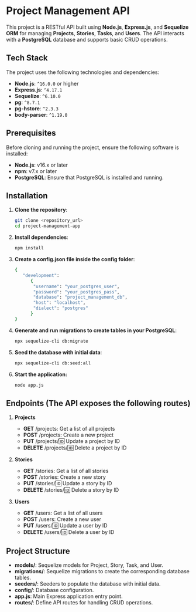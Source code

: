# Project Management API

This project is a RESTful API built using **Node.js**, **Express.js**, and **Sequelize ORM** for managing **Projects**, **Stories**, **Tasks**, and **Users**. The API interacts with a **PostgreSQL** database and supports basic CRUD operations.

## Tech Stack

The project uses the following technologies and dependencies:

- **Node.js**: `^16.0.0` or higher
- **Express.js**: `^4.17.1`
- **Sequelize**: `^6.10.0`
- **pg**: `^8.7.1`
- **pg-hstore**: `^2.3.3`
- **body-parser**: `^1.19.0`

## Prerequisites

Before cloning and running the project, ensure the following software is installed:

- **Node.js**: v16.x or later
- **npm**: v7.x or later
- **PostgreSQL**: Ensure that PostgreSQL is installed and running.

## Installation

1. **Clone the repository**:
   ```bash
   git clone <repository_url>
   cd project-management-app
   
2. **Install dependencies**:
   ```bash
   npm install

3. **Create a config.json file inside the config folder**:
   ```bash
   {
      "development":
         {
          "username": "your_postgres_user",
          "password": "your_postgres_pass",
          "database": "project_management_db",
          "host": "localhost",
          "dialect": "postgres"
         }
   }

4. **Generate and run migrations to create tables in your PostgreSQL**:
   ```bash
   npx sequelize-cli db:migrate

5. **Seed the database with initial data**:
   ```bash
   npx sequelize-cli db:seed:all

6. **Start the application:**
   ```bash
   node app.js

## Endpoints (The API exposes the following routes)

1. **Projects**
   - **GET** /projects: Get a list of all projects
   - **POST** /projects: Create a new project
   - **PUT** /projects/:id: Update a project by ID
   - **DELETE** /projects/:id: Delete a project by ID

2. **Stories**
   - **GET** /stories: Get a list of all stories
   - **POST** /stories: Create a new story
   - **PUT** /stories/:id: Update a story by ID
   - **DELETE** /stories/:id: Delete a story by ID

3. **Users**
   - **GET** /users: Get a list of all users
   - **POST** /users: Create a new user
   - **PUT** /users/:id: Update a user by ID
   - **DELETE** /users/:id: Delete a user by ID

## **Project Structure**
- **models/**: Sequelize models for Project, Story, Task, and User.
- **migrations/**: Sequelize migrations to create the corresponding database tables.
- **seeders/**: Seeders to populate the database with initial data.
- **config/**: Database configuration.
- **app.js**: Main Express application entry point.
- **routes/**: Define API routes for handling CRUD operations.

